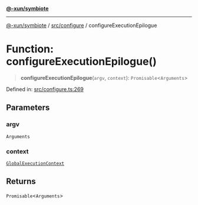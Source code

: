 [**@-xun/symbiote**](../../../README.md)

***

[@-xun/symbiote](../../../README.md) / [src/configure](../README.md) / configureExecutionEpilogue

# Function: configureExecutionEpilogue()

> **configureExecutionEpilogue**(`argv`, `context`): `Promisable`\<`Arguments`\>

Defined in: [src/configure.ts:269](https://github.com/Xunnamius/symbiote/blob/16e65ca9568c2c290d9cbc170fcee40ca3a63520/src/configure.ts#L269)

## Parameters

### argv

`Arguments`

### context

[`GlobalExecutionContext`](../type-aliases/GlobalExecutionContext.md)

## Returns

`Promisable`\<`Arguments`\>
